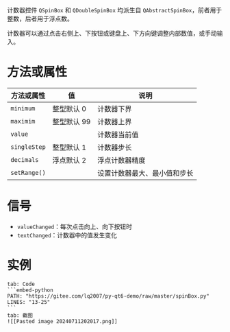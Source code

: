 计数器控件 `QSpinBox` 和 `QDoubleSpinBox` 均派生自 `QAbstractSpinBox`，前者用于整数，后者用于浮点数。

计数器可以通过点击右侧上、下按钮或键盘上、下方向键调整内部数值，或手动输入。
# 方法或属性

|方法或属性|值|说明|
| ------------| -------------| ------------------------------|
|`minimum`|整型默认 0|计数器下界|
|`maximim`|整型默认 99|计数器上界|
|`value`||计数器当前值|
|`singleStep`|整型默认 1|计数器步长|
|`decimals`|浮点默认 2|浮点计数器精度|
|`setRange()`||设置计数器最大、最小值和步长|
# 信号

* `valueChanged`：每次点击向上、向下按钮时
* `textChanged`：计数器中的值发生变化
# 实例

````tabs
tab: Code
```embed-python
PATH: "https://gitee.com/lq2007/py-qt6-demo/raw/master/spinBox.py"
LINES: "13-25"
```
tab: 截图
![[Pasted image 20240711202017.png]]
````

